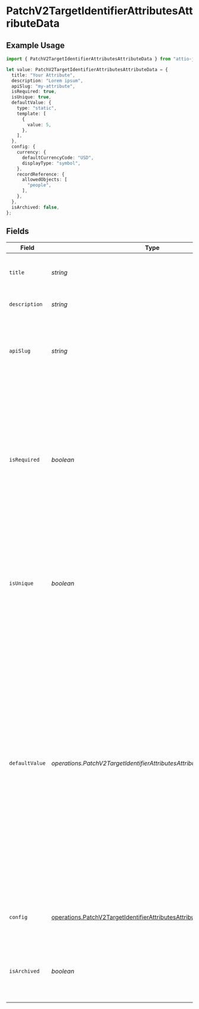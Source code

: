 # PatchV2TargetIdentifierAttributesAttributeData

## Example Usage

```typescript
import { PatchV2TargetIdentifierAttributesAttributeData } from "attio-js/models/operations/patchv2targetidentifierattributesattribute.js";

let value: PatchV2TargetIdentifierAttributesAttributeData = {
  title: "Your Attribute",
  description: "Lorem ipsum",
  apiSlug: "my-attribute",
  isRequired: true,
  isUnique: true,
  defaultValue: {
    type: "static",
    template: [
      {
        value: 5,
      },
    ],
  },
  config: {
    currency: {
      defaultCurrencyCode: "USD",
      displayType: "symbol",
    },
    recordReference: {
      allowedObjects: [
        "people",
      ],
    },
  },
  isArchived: false,
};
```

## Fields

| Field                                                                                                                                                                                                                                                                                                                                                                                                                                 | Type                                                                                                                                                                                                                                                                                                                                                                                                                                  | Required                                                                                                                                                                                                                                                                                                                                                                                                                              | Description                                                                                                                                                                                                                                                                                                                                                                                                                           | Example                                                                                                                                                                                                                                                                                                                                                                                                                               |
| ------------------------------------------------------------------------------------------------------------------------------------------------------------------------------------------------------------------------------------------------------------------------------------------------------------------------------------------------------------------------------------------------------------------------------------- | ------------------------------------------------------------------------------------------------------------------------------------------------------------------------------------------------------------------------------------------------------------------------------------------------------------------------------------------------------------------------------------------------------------------------------------- | ------------------------------------------------------------------------------------------------------------------------------------------------------------------------------------------------------------------------------------------------------------------------------------------------------------------------------------------------------------------------------------------------------------------------------------- | ------------------------------------------------------------------------------------------------------------------------------------------------------------------------------------------------------------------------------------------------------------------------------------------------------------------------------------------------------------------------------------------------------------------------------------- | ------------------------------------------------------------------------------------------------------------------------------------------------------------------------------------------------------------------------------------------------------------------------------------------------------------------------------------------------------------------------------------------------------------------------------------- |
| `title`                                                                                                                                                                                                                                                                                                                                                                                                                               | *string*                                                                                                                                                                                                                                                                                                                                                                                                                              | :heavy_minus_sign:                                                                                                                                                                                                                                                                                                                                                                                                                    | The name of the attribute. The title will be visible across Attio's UI.                                                                                                                                                                                                                                                                                                                                                               | Your Attribute                                                                                                                                                                                                                                                                                                                                                                                                                        |
| `description`                                                                                                                                                                                                                                                                                                                                                                                                                         | *string*                                                                                                                                                                                                                                                                                                                                                                                                                              | :heavy_minus_sign:                                                                                                                                                                                                                                                                                                                                                                                                                    | A text description for the attribute.                                                                                                                                                                                                                                                                                                                                                                                                 | Lorem ipsum                                                                                                                                                                                                                                                                                                                                                                                                                           |
| `apiSlug`                                                                                                                                                                                                                                                                                                                                                                                                                             | *string*                                                                                                                                                                                                                                                                                                                                                                                                                              | :heavy_minus_sign:                                                                                                                                                                                                                                                                                                                                                                                                                    | A unique, human-readable slug to access the attribute through URLs and API calls. Formatted in snake case.                                                                                                                                                                                                                                                                                                                            | my-attribute                                                                                                                                                                                                                                                                                                                                                                                                                          |
| `isRequired`                                                                                                                                                                                                                                                                                                                                                                                                                          | *boolean*                                                                                                                                                                                                                                                                                                                                                                                                                             | :heavy_minus_sign:                                                                                                                                                                                                                                                                                                                                                                                                                    | When `is_required` is `true`, new records/entries must have a value for this attribute. If `false`, values may be `null`. This value does not affect existing data and you do not need to backfill `null` values if changing `is_required` from `false` to `true`.                                                                                                                                                                    | true                                                                                                                                                                                                                                                                                                                                                                                                                                  |
| `isUnique`                                                                                                                                                                                                                                                                                                                                                                                                                            | *boolean*                                                                                                                                                                                                                                                                                                                                                                                                                             | :heavy_minus_sign:                                                                                                                                                                                                                                                                                                                                                                                                                    | Whether or not new values for this attribute must be unique. Uniqueness restrictions are only applied to new data and do not apply retroactively to previously created data.                                                                                                                                                                                                                                                          | true                                                                                                                                                                                                                                                                                                                                                                                                                                  |
| `defaultValue`                                                                                                                                                                                                                                                                                                                                                                                                                        | *operations.PatchV2TargetIdentifierAttributesAttributeDefaultValueUnion*                                                                                                                                                                                                                                                                                                                                                              | :heavy_minus_sign:                                                                                                                                                                                                                                                                                                                                                                                                                    | The default value for this attribute. Static values are used to directly populate values using their contents. Dynamic values are used to lookup data at the point of creation. For example, you could use a dynamic value to insert a value for the currently logged in user. Which default values are available is dependent on the type of the attribute. Default values are not currently supported on people or company objects. | {<br/>"type": "static",<br/>"template": [<br/>{<br/>"value": 5<br/>}<br/>]<br/>}                                                                                                                                                                                                                                                                                                                                                      |
| `config`                                                                                                                                                                                                                                                                                                                                                                                                                              | [operations.PatchV2TargetIdentifierAttributesAttributeConfig](../../models/operations/patchv2targetidentifierattributesattributeconfig.md)                                                                                                                                                                                                                                                                                            | :heavy_minus_sign:                                                                                                                                                                                                                                                                                                                                                                                                                    | Additional, type-dependent configuration for the attribute.                                                                                                                                                                                                                                                                                                                                                                           |                                                                                                                                                                                                                                                                                                                                                                                                                                       |
| `isArchived`                                                                                                                                                                                                                                                                                                                                                                                                                          | *boolean*                                                                                                                                                                                                                                                                                                                                                                                                                             | :heavy_minus_sign:                                                                                                                                                                                                                                                                                                                                                                                                                    | Whether the attribute has been archived or not. See our [archiving guide](/docs/archiving-vs-deleting) for more information on archiving.                                                                                                                                                                                                                                                                                             | false                                                                                                                                                                                                                                                                                                                                                                                                                                 |